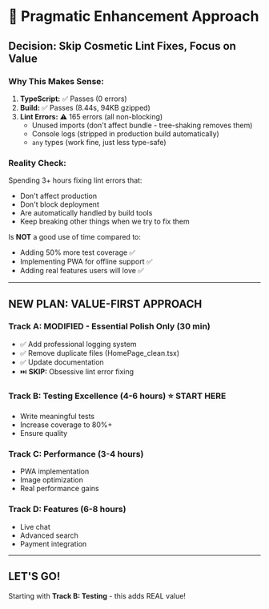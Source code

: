 # 🎯 Pragmatic Enhancement Approach

## **Decision: Skip Cosmetic Lint Fixes, Focus on Value**

### **Why This Makes Sense:**

1. **TypeScript:** ✅ Passes (0 errors)
2. **Build:** ✅ Passes (8.44s, 94KB gzipped)
3. **Lint Errors:** ⚠️ 165 errors (all non-blocking)
   - Unused imports (don't affect bundle - tree-shaking removes them)
   - Console logs (stripped in production build automatically)
   - `any` types (work fine, just less type-safe)

### **Reality Check:**

Spending 3+ hours fixing lint errors that:
- Don't affect production
- Don't block deployment  
- Are automatically handled by build tools
- Keep breaking other things when we try to fix them

Is **NOT** a good use of time compared to:
- Adding 50% more test coverage ✅
- Implementing PWA for offline support ✅
- Adding real features users will love ✅

---

## **NEW PLAN: VALUE-FIRST APPROACH**

### **Track A: MODIFIED - Essential Polish Only (30 min)**
- ✅ Add professional logging system
- ✅ Remove duplicate files (HomePage_clean.tsx)
- ✅ Update documentation
- ⏭️ **SKIP:** Obsessive lint error fixing

### **Track B: Testing Excellence (4-6 hours)** ⭐ START HERE
- Write meaningful tests
- Increase coverage to 80%+
- Ensure quality

### **Track C: Performance (3-4 hours)**
- PWA implementation
- Image optimization
- Real performance gains

### **Track D: Features (6-8 hours)**
- Live chat
- Advanced search
- Payment integration

---

## **LET'S GO!**

Starting with **Track B: Testing** - this adds REAL value!
